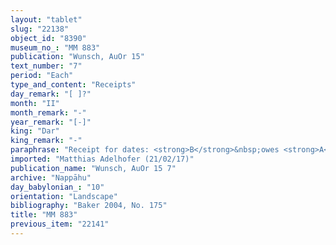 ```yaml
---
layout: "tablet"
slug: "22138"
object_id: "8390"
museum_no_: "MM 883"
publication: "Wunsch, AuOr 15"
text_number: "7"
period: "Each"
type_and_content: "Receipts"
day_remark: "[ ]?"
month: "II"
month_remark: "-"
year_remark: "[-]"
king: "Dar"
king_remark: "-"
paraphrase: "Receipt for dates: <strong>B</strong>&nbsp;owes <strong>A</strong> 8;2 kor of dates with interest. <strong>A</strong> receives them and their interest according to <strong>B</strong>&rsquo;s promissory note (<em>uˀiltu</em>). A clause against further promissory notes against <strong>B</strong> follows. <strong>A</strong> is to hand over the promissory note on the 2<sup>nd</sup> day of month [x] to <strong>B</strong>. 7 witnesses (1 witness added on the edge), and [the scribe] (Ea-iddin/Na[b&ucirc;-ahhē-iddin//&Scaron;ig&ucirc;a).<br /> &nbsp;<br /> <strong>A</strong> = Nergal-nāṣir/&Scaron;ama&scaron;-&scaron;umu-lī&scaron;ir//Pahāru; <strong>B</strong> = &Scaron;ellebu/Iddin-Nab&ucirc;//Nappāhu<br /> &nbsp;"
imported: "Matthias Adelhofer (21/02/17)"
publication_name: "Wunsch, AuOr 15 7"
archive: "Nappāhu"
day_babylonian_: "10"
orientation: "Landscape"
bibliography: "Baker 2004, No. 175"
title: "MM 883"
previous_item: "22141"
---
```


